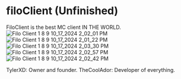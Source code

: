 #   filoClient (Unfinished)
FiloClient is the best MC client IN THE WORLD.
![Filo Client 1 8 9 10_17_2024 2_02_01 PM](https://github.com/user-attachments/assets/3ebf560e-3076-45cf-ab1b-d95dbd02f520)
![Filo Client 1 8 9 10_17_2024 2_01_22 PM](https://github.com/user-attachments/assets/e8b7a0ff-85fd-4a0e-a2f9-cd1ed8acf706)
![Filo Client 1 8 9 10_17_2024 2_03_30 PM](https://github.com/user-attachments/assets/d92389d2-4968-4747-8546-69b02b4b2b5a)
![Filo Client 1 8 9 10_17_2024 2_02_57 PM](https://github.com/user-attachments/assets/9e736237-36ff-4896-b915-1e7529cf1f6f)
![Filo Client 1 8 9 10_17_2024 2_02_42 PM](https://github.com/user-attachments/assets/ef76b1aa-90d5-4d9a-86a7-2189d41a3341)

TylerXD: Owner and founder.
TheCoolAdor: Developer of everything.

